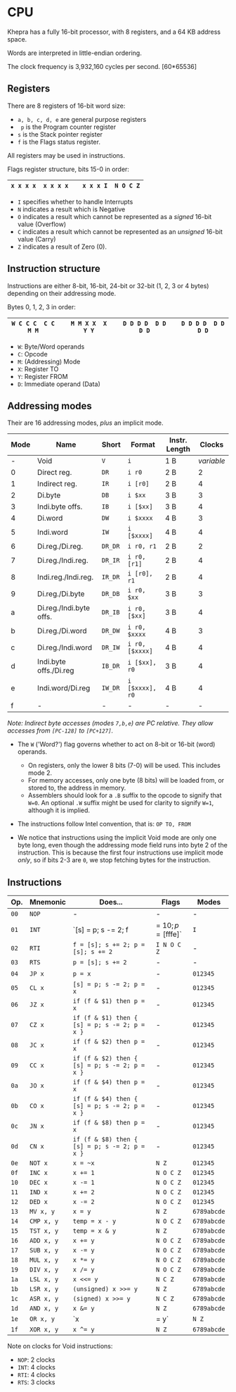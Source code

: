 CPU
===

Khepra has a fully 16-bit processor, with 8 registers, and a 64 KB address space.

Words are interpreted in little-endian ordering.

The clock frequency is 3,932,160 cycles per second. [60*65536]

Registers
---
There are 8 registers of 16-bit word size:

- `a, b, c, d, e` are general purpose registers
- ` p` is the Program counter register
- `s` is the Stack pointer register
- `f` is the Flags status register.

All registers may be used in instructions.

Flags register structure, bits 15-0 in order:

| `x x x x  x x x x` | | `x x x I  N O C Z` |
|-------------------|---|-------------------|

- `I` specifies whether to handle Interrupts
- `N` indicates a result which is Negative
- `O` indicates a result which cannot be represented as a *signed* 16-bit value (Overflow)
- `C` indicates a result which cannot be represented as an *unsigned* 16-bit value (Carry)
- `Z` indicates a result of Zero (0).

Instruction structure
---
Instructions are either 8-bit, 16-bit, 24-bit or 32-bit (1, 2, 3 or 4 bytes) depending on their addressing mode.

Bytes 0, 1, 2, 3 in order:

|`W C C C  C C M M` | | `M M X X  X Y Y` | | `D D D D  D D D D` | | `D D D D  D D D D`|
|------------------|---|----------------|---|------------------|---|------------------|

- `W`: Byte/Word operands
- `C`: Opcode
- `M`: (Addressing) Mode
- `X`: Register TO
- `Y`: Register FROM
- `D`: Immediate operand (Data)

Addressing modes
---

Their are 16 addressing modes, *plus* an implicit mode.

| Mode | Name | Short | Format | Instr. Length | Clocks |
|------|------|-------|--------|---------------|--------|
| - | Void | `V` | `i` | 1 B | *variable* |
| 0 | Direct reg. | `DR` | `i r0` | 2 B | 2 |
| 1 | Indirect reg. | `IR` | `i [r0]` | 2 B | 4 |
| 2 | Di.byte | `DB` | `i $xx` | 3 B | 3 |
| 3 | Indi.byte offs. | `IB` | `i [$xx]` | 3 B | 4 |
| 4 | Di.word | `DW` | `i $xxxx` | 4 B | 3 |
| 5 | Indi.word | `IW` | `i [$xxxx]` | 4 B | 4 |
| 6 | Di.reg./Di.reg. | `DR_DR` | `i r0, r1` | 2 B | 2 |
| 7 | Di.reg./Indi.reg. | `DR_IR` | `i r0, [r1]` | 2 B | 4 |
| 8 | Indi.reg./Indi.reg. | `IR_DR` | `i [r0], r1` | 2 B | 4 |
| 9 | Di.reg./Di.byte | `DR_DB` | `i r0, $xx` | 3 B | 3 |
| a | Di.reg./Indi.byte offs. | `DR_IB` | `i r0, [$xx]` | 3 B | 4 |
| b | Di.reg./Di.word | `DR_DW` | `i r0, $xxxx` | 4 B | 3 |
| c | Di.reg./Indi.word | `DR_IW` | `i r0, [$xxxx]` | 4 B | 4 |
| d | Indi.byte offs./Di.reg | `IB_DR` | `i [$xx], r0` | 3 B | 4 |
| e | Indi.word/Di.reg | `IW_DR` | `i [$xxxx], r0` | 4 B | 4 |
| f | - | - | - | - | - |

*Note: Indirect byte accesses (modes `7,b,e`) are PC relative. They allow accesses from `[PC-128]` to `[PC+127]`.*

- The `W` ('Word?') flag governs whether to act on 8-bit or 16-bit (word) operands.
  - On registers, only the lower 8 bits (7-0) will be used. This includes mode 2.
  - For memory accesses, only one byte (8 bits) will be loaded from, or stored to, the address in memory.
  - Assemblers should look for a `.B` suffix to the opcode to signify that `W=0`. An optional `.W` suffix might be used for clarity to signify `W=1`, although it is implied.

- The instructions follow Intel convention, that is: `OP TO, FROM`

- We notice that instructions using the implicit Void mode are only one byte long, even though the addressing mode field runs into byte 2 of the instruction. This is because the first four instructions use implicit mode *only*, so if bits 2-3 are `0`, we stop fetching bytes for the instruction.

Instructions
------------

| Op. | Mnemonic | Does... | Flags | Modes |
|-----|----------|-------- |-------|-------|
| `00`| `NOP` | - | - | - |
| `01`| `INT` | `[s] = p; s -= 2; f |= $10; p = [$fffe]`| `I` | - |
| `02`| `RTI` | `f = [s]; s += 2; p = [s]; s += 2` | `I N O C Z` | - |
| `03`| `RTS` | `p = [s]; s += 2` | - | - |
| `04`| `JP x` | `p = x` | -  | `012345` |
| `05`| `CL x` | `[s] = p; s -= 2; p = x` | - | `012345` |
| `06`| `JZ x` | `if (f & $1) then p = x` | - | `012345` |
| `07`| `CZ x` | `if (f & $1) then { [s] = p; s -= 2; p = x }` | - | `012345` |
| `08`| `JC x` | `if (f & $2) then p = x` | - | `012345` |
| `09`| `CC x` | `if (f & $2) then { [s] = p; s -= 2; p = x }` | - | `012345` |
| `0a`| `JO x` | `if (f & $4) then p = x` | - | `012345` |
| `0b`| `CO x` | `if (f & $4) then { [s] = p; s -= 2; p = x }` | - | `012345` |
| `0c`| `JN x` | `if (f & $8) then p = x` | - | `012345` |
| `0d`| `CN x` | `if (f & $8) then { [s] = p; s -= 2; p = x }` | - | `012345` |
| `0e`| `NOT x` | `x = ~x` | `N Z` | `012345` |
| `0f`| `INC x` | `x += 1` | `N O C Z` | `012345` |
| `10`| `DEC x` | `x -= 1` | `N O C Z` | `012345` |
| `11`| `IND x` | `x += 2` | `N O C Z` | `012345` |
| `12`| `DED x` | `x -= 2` | `N O C Z` | `012345` |
| `13`| `MV x, y` | `x = y` | `N Z` | `6789abcde` |
| `14`| `CMP x, y` | `temp = x - y` | `N O C Z` | `6789abcde` |
| `15`| `TST x, y` | `temp = x & y` | `N Z` | `6789abcde` |
| `16`| `ADD x, y` | `x += y` | `N O C Z` | `6789abcde` |
| `17`| `SUB x, y` | `x -= y` | `N O C Z` | `6789abcde` |
| `18`| `MUL x, y` | `x *= y` | `N O C Z` | `6789abcde` |
| `19`| `DIV x, y` | `x /= y` | `N O C Z` | `6789abcde` |
| `1a`| `LSL x, y` | `x <<= y` | `N C Z` | `6789abcde` |
| `1b`| `LSR x, y` | `(unsigned) x >>= y` | `N Z` | `6789abcde` |
| `1c`| `ASR x, y` | `(signed) x >>= y` | `N C Z` | `6789abcde` |
| `1d`| `AND x, y` | `x &= y` | `N Z` | `6789abcde` |
| `1e`| `OR x, y` | `x |= y` | `N Z` | `6789abcde` |
| `1f`| `XOR x, y` | `x ^= y` | `N Z` | `6789abcde` |

Note on clocks for Void instructions:
- `NOP`: 2 clocks
- `INT`: 4 clocks
- `RTI`: 4 clocks
- `RTS`: 3 clocks
